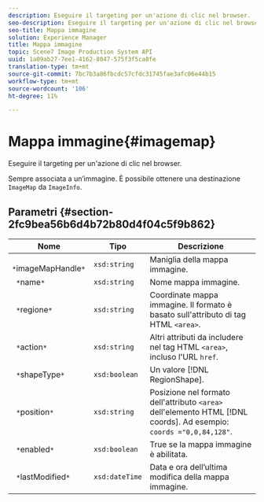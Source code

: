```yaml
---
description: Eseguire il targeting per un'azione di clic nel browser.
seo-description: Eseguire il targeting per un'azione di clic nel browser.
seo-title: Mappa immagine
solution: Experience Manager
title: Mappa immagine
topic: Scene7 Image Production System API
uuid: 1a09ab27-7ee1-4162-8047-575f3f5ca8fe
translation-type: tm+mt
source-git-commit: 7bc7b3a86fbcdc57cfdc31745fae3afc06e44b15
workflow-type: tm+mt
source-wordcount: '106'
ht-degree: 11%

---
```



# Mappa immagine{#imagemap}

Eseguire il targeting per un&#39;azione di clic nel browser.

Sempre associata a un’immagine. È possibile ottenere una destinazione `ImageMap` da `ImageInfo`.

## Parametri {#section-2fc9bea56b6d4b72b80d4f04c5f9b862}

| Nome | Tipo | Descrizione |
|---|---|---|
| ` *`imageMapHandle`*` | `xsd:string` | Maniglia della mappa immagine. |
| ` *`name`*` | `xsd:string` | Nome mappa immagine. |
| ` *`regione`*` | `xsd:string` | Coordinate mappa immagine. Il formato è basato sull&#39;attributo di tag HTML `<area>`. |
| ` *`action`*` | `xsd:string` | Altri attributi da includere nel tag HTML `<area>`, incluso l&#39;URL `href`. |
| ` *`shapeType`*` | `xsd:boolean` | Un valore [!DNL RegionShape]. |
| ` *`position`*` | `xsd:string` | Posizione nel formato dell&#39;attributo `<area>` dell&#39;elemento HTML [!DNL coords]. Ad esempio: `coords ="0,0,84,128"`. |
| ` *`enabled`*` | `xsd:boolean` | True se la mappa immagine è abilitata. |
| ` *`lastModified`*` | `xsd:dateTime` | Data e ora dell’ultima modifica della mappa immagine. |

